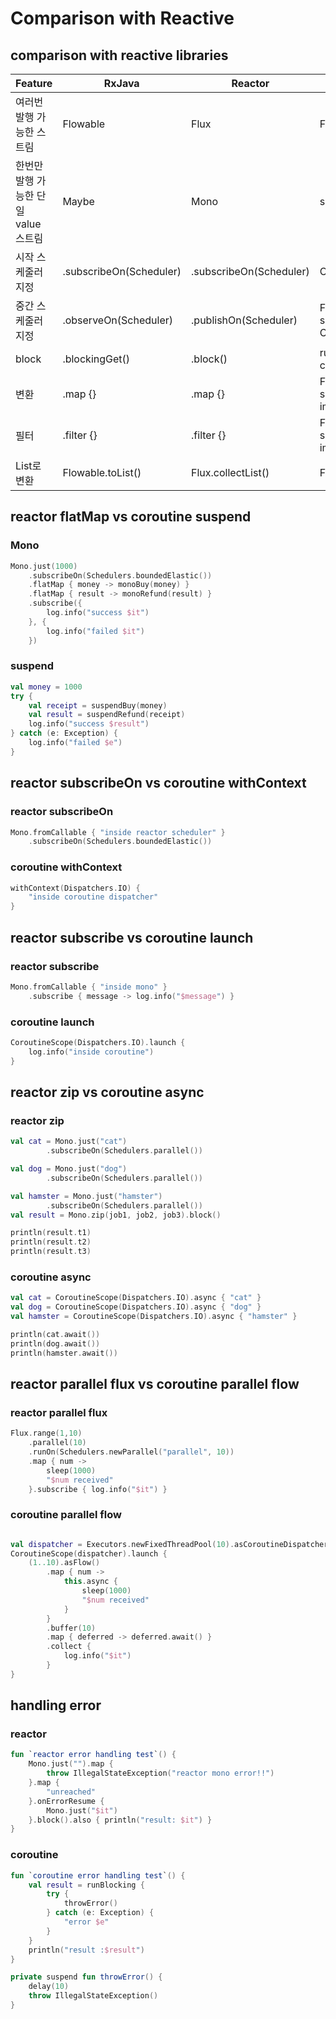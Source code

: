 # Comparison with Reactive

## comparison with reactive libraries

| Feature | RxJava | Reactor | Coroutine |
| ----- | ----------- | ----------- | ------- |
| 여러번 발행 가능한 스트림 | Flowable<T> | Flux<T> | Flow<T> |
| 한번만 발행 가능한 단일 value 스트림 | Maybe<T> | Mono<T> | suspend fun |
| 시작 스케줄러 지정 | .subscribeOn(Scheduler) | .subscribeOn(Scheduler) | CoroutineScope(Dispatcher) |
| 중간 스케줄러 지정 | .observeOn(Scheduler) | .publishOn(Scheduler) | Flow: flowOn(Dispatcher) </br> suspend fun: CoroutineScope(Dispatcher)
| block | .blockingGet() | .block() | runBlocking { /* coroutine codes */ } |
| 변환 | .map {} | .map {} | Flow: .map {} </br> suspend fun: just using imperative codes |
| 필터 | .filter {} | .filter {} | Flow : .filter {} </br> suspend fun: just using imperative codes |
| List로 변환 | Flowable.toList() | Flux.collectList() | Flow.toList() |

## reactor flatMap vs coroutine suspend
### Mono
```kotlin
Mono.just(1000)
    .subscribeOn(Schedulers.boundedElastic())
    .flatMap { money -> monoBuy(money) }
    .flatMap { result -> monoRefund(result) }
    .subscribe({
        log.info("success $it")
    }, {
        log.info("failed $it")
    })
```
### suspend
```kotlin
val money = 1000
try {
    val receipt = suspendBuy(money)
    val result = suspendRefund(receipt)
    log.info("success $result")
} catch (e: Exception) {
    log.info("failed $e")
}
```
## reactor subscribeOn vs coroutine withContext
### reactor subscribeOn
```kotlin
Mono.fromCallable { "inside reactor scheduler" }
    .subscribeOn(Schedulers.boundedElastic())
```
### coroutine withContext
```kotlin
withContext(Dispatchers.IO) {
    "inside coroutine dispatcher"
}
```
## reactor subscribe vs coroutine launch
### reactor subscribe
```kotlin
Mono.fromCallable { "inside mono" }
    .subscribe { message -> log.info("$message") }
```
### coroutine launch
```kotlin
CoroutineScope(Dispatchers.IO).launch {
    log.info("inside coroutine")
}
```

## reactor zip vs coroutine async
### reactor zip
```kotlin
val cat = Mono.just("cat")
        .subscribeOn(Schedulers.parallel())

val dog = Mono.just("dog")
        .subscribeOn(Schedulers.parallel())

val hamster = Mono.just("hamster")
        .subscribeOn(Schedulers.parallel())
val result = Mono.zip(job1, job2, job3).block()

println(result.t1)
println(result.t2)
println(result.t3)
```
### coroutine async
```kotlin
val cat = CoroutineScope(Dispatchers.IO).async { "cat" }
val dog = CoroutineScope(Dispatchers.IO).async { "dog" }
val hamster = CoroutineScope(Dispatchers.IO).async { "hamster" }

println(cat.await())
println(dog.await())
println(hamster.await())
```

## reactor parallel flux vs coroutine parallel flow
### reactor parallel flux
```kotlin
Flux.range(1,10)
    .parallel(10)
    .runOn(Schedulers.newParallel("parallel", 10))
    .map { num ->
        sleep(1000)
        "$num received"
    }.subscribe { log.info("$it") }
```
### coroutine parallel flow
```kotlin

val dispatcher = Executors.newFixedThreadPool(10).asCoroutineDispatcher()
CoroutineScope(dispatcher).launch {
    (1..10).asFlow()
        .map { num ->
            this.async {
                sleep(1000)
                "$num received"
            }
        }
        .buffer(10)
        .map { deferred -> deferred.await() }
        .collect {
            log.info("$it")
        }
}
```

## handling error
### reactor
```kotlin
fun `reactor error handling test`() {
    Mono.just("").map {
        throw IllegalStateException("reactor mono error!!")
    }.map {
        "unreached"
    }.onErrorResume {
        Mono.just("$it")
    }.block().also { println("result: $it") }
}
```
### coroutine
```kotlin
fun `coroutine error handling test`() {
    val result = runBlocking {
        try {
            throwError()
        } catch (e: Exception) {
            "error $e"
        }
    }
    println("result :$result")
}

private suspend fun throwError() {
    delay(10)
    throw IllegalStateException()
}
```
